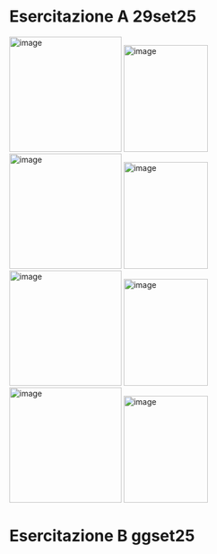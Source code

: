 # Esercitazione A 29set25
<img width="200" height="205" alt="image" src="https://github.com/user-attachments/assets/33c4a489-6b1a-46ca-a7c2-74f8812b74b5" /> <img width="150" height="190" alt="image" src="https://github.com/user-attachments/assets/dda582e6-062d-46ca-b945-8b5d202efb27" />
<img width="200" height="205" alt="image" src="https://github.com/user-attachments/assets/95ebddc4-0919-4c38-b07c-5940e7abe4af" /> <img width="150" height="190" alt="image" src="https://github.com/user-attachments/assets/fc7d46c8-e4c5-4c6b-bf82-e8060d4b9558" />                                    <img width="200" height="205" alt="image" src="https://github.com/user-attachments/assets/8fb3f34a-5fab-4ad6-820e-a05493b3fe67" />
<img width="150" height="190" alt="image" src="https://github.com/user-attachments/assets/571aec55-68ae-4a14-b235-6831b484208c" />
<img width="200" height="205" alt="image" src="https://github.com/user-attachments/assets/18567711-94cf-4e24-8e4e-d0c9471898fc" />
<img width="150" height="190" alt="image" src="https://github.com/user-attachments/assets/525ada19-c3ab-4c15-bb70-4b12a12be118" />







# Esercitazione B ggset25



